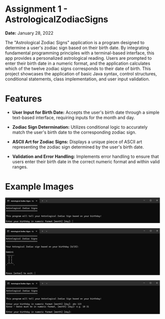 # Assignment 1 - AstrologicalZodiacSigns
**Date:** January 28, 2022

The "Astrological Zodiac Signs" application is a program designed to determine a user's zodiac sign based on their birth date. By integrating fundamental programming principles with a terminal-based interface, this app provides a personalized astrological reading. Users are prompted to enter their birth date in a numeric format, and the application calculates which of the twelve zodiac signs corresponds to their date of birth. This project showcases the application of basic Java syntax, control structures, conditional statements, class implementation, and user input validation.
# Features
* **User Input for Birth Date:** Accepts the user's birth date through a simple text-based interface, requiring inputs for the month and day.

* **Zodiac Sign Determination:** Utilizes conditional logic to accurately match the user's birth date to the corresponding zodiac sign.

* **ASCII Art for Zodiac Signs:** Displays a unique piece of ASCII art representing the zodiac sign determined by the user's birth date.

* **Validation and Error Handling:** Implements error handling to ensure that users enter their birth date in the correct numeric format and within valid ranges.
# Example Images
![AstrologicalZodiacSigns Example 1](images/AstrologicalZodiacSigns1.png)

![AstrologicalZodiacSigns Example 2](images/AstrologicalZodiacSigns2.png)

![AstrologicalZodiacSigns Example 3](images/AstrologicalZodiacSigns3.png)
